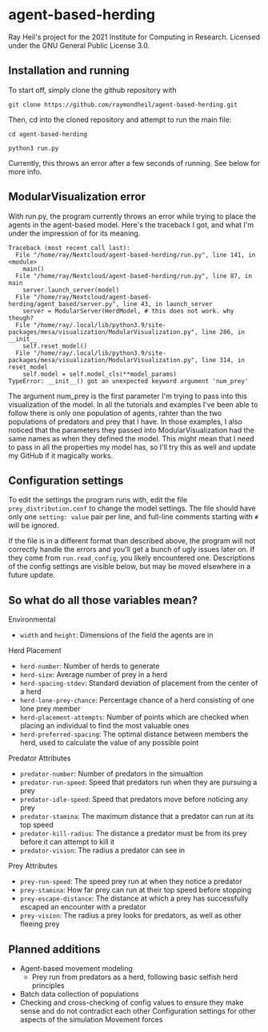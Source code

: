 # agent-based-herding
Ray Heil's project for the 2021 Institute for Computing in
Research. Licensed under the GNU General Public License 3.0.

## Installation and running
To start off, simply clone the github repository with

```
git clone https://github.com/raymondheil/agent-based-herding.git
```

Then, cd into the cloned repository and attempt to run the main
file:
```
cd agent-based-herding
```
```
python3 run.py
```
Currently, this throws an error after a few seconds of running. See
below for more info.

## ModularVisualization error

With run.py, the program currently throws an error while trying to
place the agents in the agent-based model. Here's the traceback I got,
and what I'm under the impression of for its meaning.

```
Traceback (most recent call last):
  File "/home/ray/Nextcloud/agent-based-herding/run.py", line 141, in <module>
    main()
  File "/home/ray/Nextcloud/agent-based-herding/run.py", line 87, in main
    server.launch_server(model)
  File "/home/ray/Nextcloud/agent-based-herding/agent_based/server.py", line 43, in launch_server
    server = ModularServer(HerdModel, # this does not work. why though?
  File "/home/ray/.local/lib/python3.9/site-packages/mesa/visualization/ModularVisualization.py", line 286, in __init__
    self.reset_model()
  File "/home/ray/.local/lib/python3.9/site-packages/mesa/visualization/ModularVisualization.py", line 314, in reset_model
    self.model = self.model_cls(**model_params)
TypeError: __init__() got an unexpected keyword argument 'num_prey'
```

The argument num_prey is the first parameter I'm trying to pass into
this visualization of the model. In all the tutorials and examples
I've been able to follow there is only one population of agents,
rahter than the two populations of predators and prey that I have.  In
those examples, I also noticed that the parameters they passed into
ModularVisualization had the same names as when they defined the
model. This might mean that I need to pass in all the properties my
model has, so I'll try this as well and update my GitHub if it
magically works.

## Configuration settings

To edit the settings the program runs with, edit the file
`prey_distribution.conf` to change the model settings. The file
should have only one `setting: value` pair per line, and full-line
comments starting with `#` will be ignored.

If the file is in a different format than described above, the program
will not correctly handle the errors and you'll get a bunch of ugly
issues later on. If they come from `run.read_config`, you likely
encountered one. Descriptions of the config settings are visible
below, but may be moved elsewhere in a future update.

## So what do all those variables mean?
Environmental
* `width` and `height`: Dimensions of the field the agents are in

Herd Placement
* `herd-number`: Number of herds to generate
* `herd-size`: Average number of prey in a herd
* `herd-spacing-stdev`: Standard deviation of placement from the
center of a herd
* `herd-lone-prey-chance`: Percentage chance of a herd consisting
of one lone prey member
* `herd-placement-attempts`: Number of points which are checked
when placing an individual to find the most valuable ones
* `herd-preferred-spacing`: The optimal distance between members
the herd, used to calculate the value of any possible point

Predator Attributes
* `predator-number`: Number of predators in the simualtion
* `predator-run-speed`: Speed that predators run when they
are pursuing a prey
* `predator-idle-speed`: Speed that predators move before
noticing any prey
* `predator-stamina`: The maximum distance that a predator
can run at its top speed
* `predator-kill-radius`: The distance a predator must be
from its prey before it can attempt to kill it
* `predator-vision`: The radius a predator can see in

Prey Attributes
* `prey-run-speed`: The speed prey run at when they
notice a predator
* `prey-stamina`: How far prey can run at their top
speed before stopping
* `prey-escape-distance`: The distance at which
a prey has successfully escaped an encounter with a predator
* `prey-vision`: The radius a prey looks for predators, as
well as other fleeing prey

## Planned additions

* Agent-based movement modeling
  * Prey run from predators as a herd,
  following basic selfish herd principles
* Batch data collection of populations
* Checking and cross-checking of config values to ensure they make
sense and do not contradict each other Configuration settings for
other aspects of the simulation Movement forces

